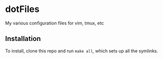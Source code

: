 # dotFiles
My various configuration files for vim, tmux, etc

## Installation

To install, clone this repo and run `make all`, which sets up all the symlinks.
